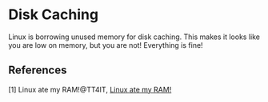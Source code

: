 # Disk Caching

Linux is borrowing unused memory for disk caching. This makes it looks like you are low on memory, but you are not! Everything is fine!


## References

[1] Linux ate my RAM!@TT4IT, [Linux ate my RAM!](http://tt4it.com/resources/discuss/2334/)